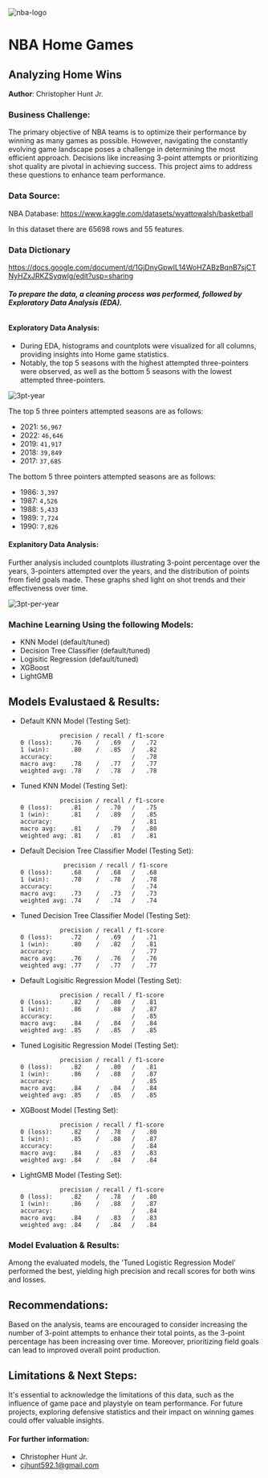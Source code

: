 ![nba-logo](https://github.com/chrishunt11/Prediction-Of-Home-Wins/assets/123383359/585476e4-7dfd-4f3c-a530-c7ba8c322ee1)

# NBA Home Games
## Analyzing Home Wins

**Author**: Christopher Hunt Jr.


### Business Challenge:

The primary objective of NBA teams is to optimize their performance by winning as many games as possible. However, navigating the constantly evolving game landscape poses a challenge in determining the most efficient approach. Decisions like increasing 3-point attempts or prioritizing shot quality are pivotal in achieving success. This project aims to address these questions to enhance team performance.

### Data Source:

NBA Database: https://www.kaggle.com/datasets/wyattowalsh/basketball

In this dataset there are 65698 rows and 55 features.

### Data Dictionary

https://docs.google.com/document/d/1GjDnyGpwIL14WoHZABzBqnB7sjCTNyHZxJRKZSyqwlg/edit?usp=sharing

###### **To prepare the data, a cleaning process was performed, followed by Exploratory Data Analysis (EDA).**

#### Exploratory Data Analysis:


- During EDA, histograms and countplots were visualized for all columns, providing insights into Home game statistics. 
- Notably, the top 5 seasons with the highest attempted three-pointers were observed, as well as the bottom 5 seasons with the lowest attempted three-pointers.

![3pt-year](https://github.com/chrishunt11/Prediction-Of-Home-Wins/assets/123383359/012551ae-aa68-40a7-b848-3c11bc7ec00d)

The top 5 three pointers attempted seasons are as follows:

  - 2021:    `56,967`
  - 2022:    `46,646`
  - 2019:    `41,917`
  - 2018:    `39,849`
  - 2017:    `37,685`
  
The bottom 5 three pointers attempted seasons are as follows:

  - 1986:     `3,397`
  - 1987:     `4,526`
  - 1988:     `5,433`
  - 1989:     `7,724`
  - 1990:     `7,826`

#### Explanitory Data Analysis:

Further analysis included countplots illustrating 3-point percentage over the years, 3-pointers attempted over the years, and the distribution of points from field goals made. These graphs shed light on shot trends and their effectiveness over time.

![3pt-per-year](https://github.com/chrishunt11/Prediction-Of-Home-Wins/assets/123383359/ee440553-67a6-4bb5-887f-a2ce63687875)


### Machine Learning Using the following Models:
  - KNN Model (default/tuned)
  - Decision Tree Classifier (default/tuned)
  - Logisitic Regression (default/tuned)
  - XGBoost
  - LightGMB

## Models Evalustaed & Results:
  - Default KNN Model (Testing Set):
    
                   precision / recall / f1-score
        0 (loss):     .76    /   .69   /   .72
        1 (win):      .80    /   .85   /   .82
        accuracy:                      /   .78
        macro avg:    .78    /   .77   /   .77
        weighted avg: .78    /   .78   /   .78
  
  - Tuned KNN Model (Testing Set):
    
                   precision / recall / f1-score
        0 (loss):     .81    /   .70   /   .75
        1 (win):      .81    /   .89   /   .85
        accuracy:                      /   .81
        macro avg:    .81    /   .79   /   .80
        weighted avg: .81    /   .81   /   .81

  - Default Decision Tree Classifier Model (Testing Set):
    
                    precision / recall / f1-score
        0 (loss):     .68    /   .68   /   .68
        1 (win):      .78    /   .78   /   .78
        accuracy:                      /   .74
        macro avg:    .73    /   .73   /   .73
        weighted avg: .74    /   .74   /   .74

  - Tuned Decision Tree Classifier Model (Testing Set):
    
                   precision / recall / f1-score
        0 (loss):     .72    /   .69   /   .71
        1 (win):      .80    /   .82   /   .81
        accuracy:                      /   .77
        macro avg:    .76    /   .76   /   .76
        weighted avg: .77    /   .77   /   .77

  - Default Logisitic Regression Model (Testing Set):

                   precision / recall / f1-score
        0 (loss):     .82    /   .80   /   .81
        1 (win):      .86    /   .88   /   .87
        accuracy:                      /   .85
        macro avg:    .84    /   .84   /   .84
        weighted avg: .85    /   .85   /   .85

  - Tuned Logisitic Regression Model (Testing Set):

                   precision / recall / f1-score
        0 (loss):     .82    /   .80   /   .81
        1 (win):      .86    /   .88   /   .87
        accuracy:                      /   .85
        macro avg:    .84    /   .84   /   .84
        weighted avg: .85    /   .85   /   .85


  - XGBoost Model (Testing Set):
    
                   precision / recall / f1-score
        0 (loss):     .82    /   .78   /   .80
        1 (win):      .85    /   .88   /   .87
        accuracy:                      /   .84
        macro avg:    .84    /   .83   /   .83
        weighted avg: .84    /   .84   /   .84

  - LightGMB Model (Testing Set):

                   precision / recall / f1-score
        0 (loss):     .82    /   .78   /   .80
        1 (win):      .86    /   .88   /   .87
        accuracy:                      /   .84
        macro avg:    .84    /   .83   /   .83
        weighted avg: .84    /   .84   /   .84





### **Model Evaluation & Results:**

Among the evaluated models, the 'Tuned Logistic Regression Model' performed the best, yielding high precision and recall scores for both wins and losses.

## **Recommendations**:

Based on the analysis, teams are encouraged to consider increasing the number of 3-point attempts to enhance their total points, as the 3-point percentage has been increasing over time. Moreover, prioritizing field goals can lead to improved overall point production.

## Limitations & Next Steps:

It's essential to acknowledge the limitations of this data, such as the influence of game pace and playstyle on team performance. For future projects, exploring defensive statistics and their impact on winning games could offer valuable insights.

#### For further information:


- Christopher Hunt Jr.
- cjhunt592.1@gmail.com
